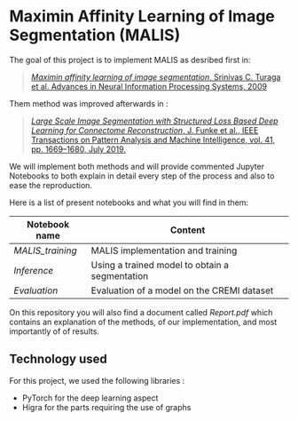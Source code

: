 # Maximin Affinity Learning of Image Segmentation (MALIS)

The goal of this project is to implement MALIS as desribed first in:
> [*Maximin affinity learning of image segmentation*, Srinivas C. Turaga et al. Advances in Neural Information Processing Systems, 2009](http://papers.nips.cc/paper/3887-maximin-affinity-learning-of-image-segmentation)

Them method was improved afterwards in :
> [ *Large Scale Image Segmentation with Structured Loss Based Deep Learning for Connectome Reconstruction*, J. Funke et al., IEEE Transactions on Pattern Analysis and Machine Intelligence, vol. 41, pp. 1669–1680, July 2019.](https://ieeexplore.ieee.org/document/8364622)

We will implement both methods and will provide commented Jupyter Notebooks to both explain in detail every step of the process and also to ease the reproduction.


Here is a list of present notebooks and what you will find in them:

|Notebook name| Content |
|---|---|
| *MALIS_training* | MALIS implementation and training |
| *Inference* | Using a trained model to obtain a segmentation 
| *Evaluation* | Evaluation of a model on the CREMI dataset |

On this repository you will also find a document called *Report.pdf* which contains an explanation of the methods, of our implementation, and most importantly of of results.

## Technology used

For this project, we used the following libraries :
 - PyTorch for the deep learning aspect
 - Higra for the parts requiring the use of graphs

